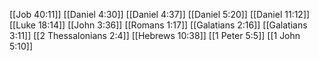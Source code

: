 [[Job 40:11]]
[[Daniel 4:30]]
[[Daniel 4:37]]
[[Daniel 5:20]]
[[Daniel 11:12]]
[[Luke 18:14]]
[[John 3:36]]
[[Romans 1:17]]
[[Galatians 2:16]]
[[Galatians 3:11]]
[[2 Thessalonians 2:4]]
[[Hebrews 10:38]]
[[1 Peter 5:5]]
[[1 John 5:10]]
